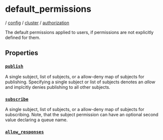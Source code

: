 # default_permissions

/ [config](/reference/config/index.md) / [cluster](/reference/config/config/cluster/index.md) / [authorization](/reference/config/config/cluster/authorization/index.md) 

The default permissions applied to users, if permissions are
not explicitly defined for them.

## Properties

### [`publish`](/reference/config/cluster/authorization/default_permissions/publish/index.md)

A single subject, list of subjects, or a allow-deny map of
subjects for publishing. Specifying a single subject or list
of subjects denotes an *allow* and implcitly denies publishing
to all other subjects.

### [`subscribe`](/reference/config/cluster/authorization/default_permissions/subscribe/index.md)

A single subject, list of subjects, or a allow-deny map of
subjects for subscribing. Note, that the subject permission can
have an optional second value declaring a queue name.

### [`allow_responses`](/reference/config/cluster/authorization/default_permissions/allow_responses/index.md)



